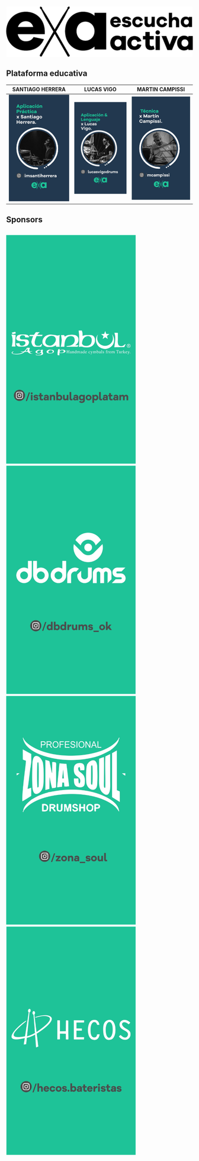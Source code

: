 ![escuchaActiva](./assets/imagenes/escuchaActivaISOLOGO2-0.png)

## Plataforma educativa

| SANTIAGO HERRERA | LUCAS VIGO  |  MARTIN CAMPISSI  |
|:-----------:|:----------:|:------------:|
| ![santi](./assets/imagenes/6.jpg) | ![diga](./assets/imagenes/5.jpg) | ![luquita](./assets/imagenes/4.jpg) |

## Sponsors

<img src="./assets/imagenes/s2.jpg" alt="drawing" width="350"/>  <img src="./assets/imagenes/s1.jpg" alt="drawing" width="350"/>  <img src="./assets/imagenes/s10.jpg" alt="drawing" width="350"/> <img src="./assets/imagenes/s4.jpg" alt="drawing" width="350"/>
---
